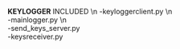 **KEYLOGGER**
INCLUDED \n
-keyloggerclient.py \n        
-mainlogger.py \n     	
-send_keys_server.py	
-keysreceiver.py	


